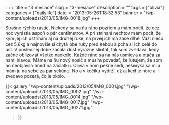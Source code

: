 +++
title = "3 mesiace"
slug = "3-mesiace"
description = ""
tags = ["olivia"]
categories = ["dailylife"]
date = "2013-05-26T18:32:53"
banner = "/wp-content/uploads/2013/05/IMG_0018.jpg"
+++

Strašne rýchlo rastie. Niekedy sa na ňu ráno pozriem a mám pocit, že cez noc vyrástla aspoň o pár centimetrov. A pri strihaní nechtov mám pocit, že kým
jej ich ostrihám aj na druhej ruke, na prvej ich má zase dlhé. Váži niečo cez 5,6kg a najnovšie si
chytá obe ruky pred sebou a pchá si ich celé do úst. V poslednej dobe začala dosť výrazne slintať,
tak som zvedavá, kedy začne oblizovať všetko naokolo. Každé ráno sa na nás usmieva a otáča za nami
hlavou. Máme na ňu nový nosič a musím povedať, že ľutujem, že som ho neobjavila hneď na začiatku.
Olivia v ňom pekne sedí, nešmýka sa mi a mám ju na sebe za pár sekúnd. No a v kočíku vydrží, už aj
keď je hore a zvedavo pozerá, čo je okolo.

{{< gallery
    "/wp-content/uploads/2013/05/IMG_0001.jpg"
    "/wp-content/uploads/2013/05/IMG_0002.jpg"
    "/wp-content/uploads/2013/05/IMG_0014.jpg"
    "/wp-content/uploads/2013/05/IMG_0017.jpg"
    "/wp-content/uploads/2013/05/IMG_00271.jpg"
>}}

